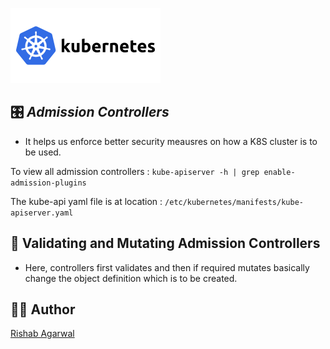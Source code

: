 ![K8S](/images/kubernetes-ar21.svg)

## :control_knobs: _Admission Controllers_

* It helps us enforce better security meausres on how a K8S cluster is to be used.

 To view all admission controllers :
`kube-apiserver -h | grep enable-admission-plugins`


The kube-api yaml file is at location :
`/etc/kubernetes/manifests/kube-apiserver.yaml`

## :butterfly: Validating and Mutating Admission Controllers

* Here, controllers first validates and then if required mutates basically change the object definition which is to be created.



## :artist: Author

[Rishab Agarwal](mailto:agarwal.risha@northeastern.edu)
















